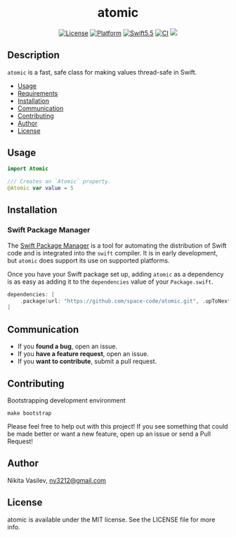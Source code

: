 <h1 align="center" style="margin-top: 0px;">atomic</h1>

<p align="center">
<a href="https://github.com/space-code/atomic/blob/main/LICENSE"><img alt="License" src="https://img.shields.io/github/license/space-code/atomic?style=flat"></a> 
<a href="https://developer.apple.com/"><img alt="Platform" src="https://img.shields.io/badge/platform-ios%20%7C%20osx%20%7C%20watchos%20%7C%20tvos-%23989898"/></a> 
<a href="https://developer.apple.com/swift"><img alt="Swift5.5" src="https://img.shields.io/badge/language-Swift5.5-orange.svg"/></a>
<a href="https://github.com/space-code/atomic"><img alt="CI" src="https://github.com/space-code/atomic/actions/workflows/ci.yml/badge.svg?branch=main"></a>
<a href="https://github.com/apple/swift-package-manager" alt="RxSwift on Swift Package Manager" title="RxSwift on Swift Package Manager"><img src="https://img.shields.io/badge/Swift%20Package%20Manager-compatible-brightgreen.svg" /></a>
</p>

## Description
`atomic` is a fast, safe class for making values thread-safe in Swift.

- [Usage](#usage)
- [Requirements](#requirements)
- [Installation](#installation)
- [Communication](#communication)
- [Contributing](#contributing)
- [Author](#author)
- [License](#license)

## Usage

```swift
import Atomic

/// Creates an `Atomic` property.
@Atomic var value = 5
```

## Installation
### Swift Package Manager

The [Swift Package Manager](https://swift.org/package-manager/) is a tool for automating the distribution of Swift code and is integrated into the `swift` compiler. It is in early development, but `atomic` does support its use on supported platforms.

Once you have your Swift package set up, adding `atomic` as a dependency is as easy as adding it to the `dependencies` value of your `Package.swift`.

```swift
dependencies: [
    .package(url: "https://github.com/space-code/atomic.git", .upToNextMajor(from: "0.0.1"))
]
```

## Communication
- If you **found a bug**, open an issue.
- If you **have a feature request**, open an issue.
- If you **want to contribute**, submit a pull request.

## Contributing
Bootstrapping development environment

```
make bootstrap
```

Please feel free to help out with this project! If you see something that could be made better or want a new feature, open up an issue or send a Pull Request!

## Author
Nikita Vasilev, nv3212@gmail.com

## License
atomic is available under the MIT license. See the LICENSE file for more info.